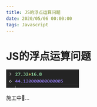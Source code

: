 ```yaml
---
title: JS的浮点运算问题
date: 2020/05/06 00:00:00
tags: Javascript
---
```


# JS的浮点运算问题

<ClientOnly>
  <display-bar :displayData="$frontmatter"></display-bar>
</ClientOnly>

![float-operation-01](/images/frontend/js/js-float-operation-01.jpg)

施工中🚧...